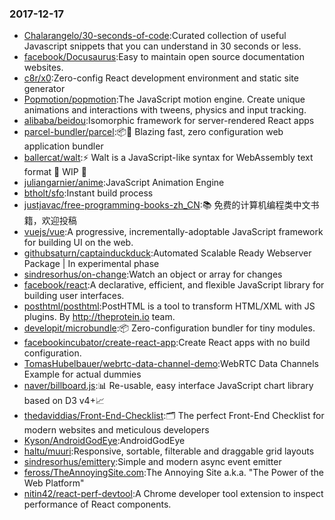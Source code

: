 ### 2017-12-17 
* [Chalarangelo/30-seconds-of-code](https://github.com//Chalarangelo/30-seconds-of-code):Curated collection of useful Javascript snippets that you can understand in 30 seconds or less. 
* [facebook/Docusaurus](https://github.com//facebook/Docusaurus):Easy to maintain open source documentation websites. 
* [c8r/x0](https://github.com//c8r/x0):Zero-config React development environment and static site generator 
* [Popmotion/popmotion](https://github.com//Popmotion/popmotion):The JavaScript motion engine. Create unique animations and interactions with tweens, physics and input tracking. 
* [alibaba/beidou](https://github.com//alibaba/beidou):Isomorphic framework for server-rendered React apps 
* [parcel-bundler/parcel](https://github.com//parcel-bundler/parcel):📦🚀 Blazing fast, zero configuration web application bundler 
* [ballercat/walt](https://github.com//ballercat/walt):⚡️ Walt is a JavaScript-like syntax for WebAssembly text format 🚧 WIP 🚧 
* [juliangarnier/anime](https://github.com//juliangarnier/anime):JavaScript Animation Engine 
* [btholt/sfo](https://github.com//btholt/sfo):Instant build process 
* [justjavac/free-programming-books-zh_CN](https://github.com//justjavac/free-programming-books-zh_CN):📚 免费的计算机编程类中文书籍，欢迎投稿 
* [vuejs/vue](https://github.com//vuejs/vue):A progressive, incrementally-adoptable JavaScript framework for building UI on the web. 
* [githubsaturn/captainduckduck](https://github.com//githubsaturn/captainduckduck):Automated Scalable Ready Webserver Package | In experimental phase 
* [sindresorhus/on-change](https://github.com//sindresorhus/on-change):Watch an object or array for changes 
* [facebook/react](https://github.com//facebook/react):A declarative, efficient, and flexible JavaScript library for building user interfaces. 
* [posthtml/posthtml](https://github.com//posthtml/posthtml):PostHTML is a tool to transform HTML/XML with JS plugins. By http://theprotein.io team. 
* [developit/microbundle](https://github.com//developit/microbundle):📦 Zero-configuration bundler for tiny modules. 
* [facebookincubator/create-react-app](https://github.com//facebookincubator/create-react-app):Create React apps with no build configuration. 
* [TomasHubelbauer/webrtc-data-channel-demo](https://github.com//TomasHubelbauer/webrtc-data-channel-demo):WebRTC Data Channels Example for actual dummies 
* [naver/billboard.js](https://github.com//naver/billboard.js):📊 Re-usable, easy interface JavaScript chart library based on D3 v4+📈 
* [thedaviddias/Front-End-Checklist](https://github.com//thedaviddias/Front-End-Checklist):🗂 The perfect Front-End Checklist for modern websites and meticulous developers 
* [Kyson/AndroidGodEye](https://github.com//Kyson/AndroidGodEye):AndroidGodEye 
* [haltu/muuri](https://github.com//haltu/muuri):Responsive, sortable, filterable and draggable grid layouts 
* [sindresorhus/emittery](https://github.com//sindresorhus/emittery):Simple and modern async event emitter 
* [feross/TheAnnoyingSite.com](https://github.com//feross/TheAnnoyingSite.com):The Annoying Site a.k.a. "The Power of the Web Platform" 
* [nitin42/react-perf-devtool](https://github.com//nitin42/react-perf-devtool):A Chrome developer tool extension to inspect performance of React components. 
